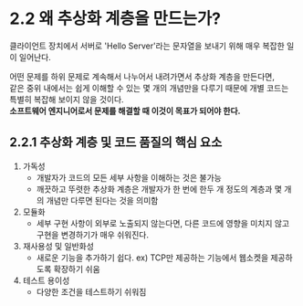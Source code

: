 # 2.2 왜 추상화 계층을 만드는가?

클라이언트 장치에서 서버로 'Hello Server'라는 문자열을 보내기 위해 매우 복잡한 일이 일어난다.  

어떤 문제를 하위 문제로 계속해서 나누어서 내려가면서 추상화 계층을 만든다면,  
같은 중위 내에서는 쉽게 이해할 수 있는 몇 개의 개념만을 다루기 때문에 개별 코드는 특별히 복잡해 보이지 않을 것이다.  
**소프트웨어 엔지니어로서 문제를 해결할 때 이것이 목표가 되어야 한다.**

## 2.2.1 추상화 계층 및 코드 품질의 핵심 요소

1. 가독성
   - 개발자가 코드의 모든 세부 사항을 이해하는 것은 불가능
   - 깨끗하고 뚜렷한 추상화 계층은 개발자가 한 번에 한두 개 정도의 계층과 몇 개의 개념만 다루면 된다는 것을 의미함
2. 모듈화
   - 세부 구현 사항이 외부로 노출되지 않는다면, 다른 코드에 영향을 미치지 않고 구현을 변경하기가 매우 쉬워진다.
3. 재사용성 및 일반화성
   - 새로운 기능을 추가하기 쉽다. ex) TCP만 제공하는 기능에서 웹소켓을 제공하도록 확장하기 쉬움
4. 테스트 용이성
   - 다양한 조건을 테스트하기 쉬워짐
